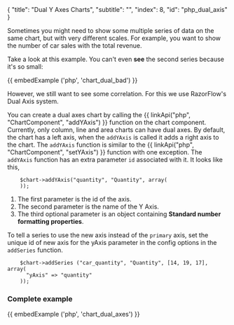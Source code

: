 <meta>
{
    "title": "Dual Y Axes Charts",
    "subtitle": "",
    "index": 8,
    "id": "php_dual_axis"
}
</meta>

Sometimes you might need to show some multiple series of data on the same chart, but with very different scales. For example, you want to show the number of car sales with the total revenue.

Take a look at this example. You can't even **see** the second series because it's so small:

{{ embedExample ('php', 'chart_dual_bad') }}

However, we still want to see some correlation. For this we use RazorFlow's Dual Axis system.

You can create a dual axes chart by calling the {{ linkApi("php", "ChartComponent", "addYAxis") }} function on the chart component. Currently, only column, line and area charts can have dual axes. By default, the chart has a left axis, when the `addYAxis` is called it adds a right axis to the chart. The `addYAxis` function is similar to the {{ linkApi("php", "ChartComponent", "setYAxis") }} function with one exception. The `addYAxis` function has an extra parameter `id` associated with it. It looks like this,

~~~
    $chart->addYAxis("quantity", "Quantity", array(
    ));
~~~

1. The first parameter is the id of the axis.
2. The second parameter is the name of the Y Axis.
3. The third optional parameter is an object containing **Standard number formatting properties**.

To tell a series to use the new axis instead of the `primary` axis, set the unique id of new axis for the yAxis parameter in the config options in the `addSeries` function.

~~~
    $chart->addSeries ("car_quantity", "Quantity", [14, 19, 17], array(
      "yAxis" => "quantity"
    ));
~~~

### Complete example

{{ embedExample ('php', 'chart_dual_axes') }}
